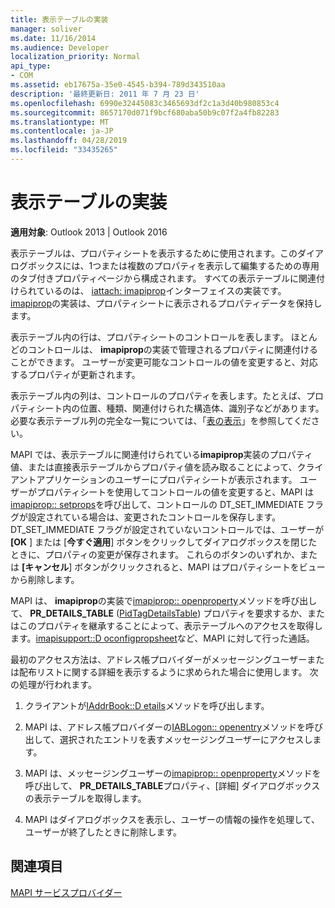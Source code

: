 ```yaml
---
title: 表示テーブルの実装
manager: soliver
ms.date: 11/16/2014
ms.audience: Developer
localization_priority: Normal
api_type:
- COM
ms.assetid: eb17675a-35e0-4545-b394-789d343510aa
description: '最終更新日: 2011 年 7 月 23 日'
ms.openlocfilehash: 6990e32445083c3465693df2c1a3d40b980853c4
ms.sourcegitcommit: 8657170d071f9bcf680aba50b9c07f2a4fb82283
ms.translationtype: MT
ms.contentlocale: ja-JP
ms.lasthandoff: 04/28/2019
ms.locfileid: "33435265"
---
```

# <a name="display-table-implementation"></a>表示テーブルの実装

  
  
**適用対象**: Outlook 2013 | Outlook 2016 
  
表示テーブルは、プロパティシートを表示するために使用されます。このダイアログボックスには、1つまたは複数のプロパティを表示して編集するための専用のタブ付きプロパティページから構成されます。 すべての表示テーブルに関連付けられているのは、 [iattach: imapiprop](iattachimapiprop.md)インターフェイスの実装です。 [imapiprop](imapipropiunknown.md)の実装は、プロパティシートに表示されるプロパティデータを保持します。 
  
表示テーブル内の行は、プロパティシートのコントロールを表します。 ほとんどのコントロールは、 **imapiprop**の実装で管理されるプロパティに関連付けることができます。 ユーザーが変更可能なコントロールの値を変更すると、対応するプロパティが更新されます。 
  
表示テーブル内の列は、コントロールのプロパティを表します。たとえば、プロパティシート内の位置、種類、関連付けられた構造体、識別子などがあります。 必要な表示テーブル列の完全な一覧については、「[表の表示](display-tables.md)」を参照してください。
  
MAPI では、表示テーブルに関連付けられている**imapiprop**実装のプロパティ値、または直接表示テーブルからプロパティ値を読み取ることによって、クライアントアプリケーションのユーザーにプロパティシートが表示されます。 ユーザーがプロパティシートを使用してコントロールの値を変更すると、MAPI は[imapiprop:: setprops](imapiprop-setprops.md)を呼び出して、コントロールの DT_SET_IMMEDIATE フラグが設定されている場合は、変更されたコントロールを保存します。 DT_SET_IMMEDIATE フラグが設定されていないコントロールでは、ユーザーが **[OK** ] または [**今すぐ適用**] ボタンをクリックしてダイアログボックスを閉じたときに、プロパティの変更が保存されます。 これらのボタンのいずれか、または **[キャンセル**] ボタンがクリックされると、MAPI はプロパティシートをビューから削除します。 
  
MAPI は、 **imapiprop**の実装で[imapiprop:: openproperty](imapiprop-openproperty.md)メソッドを呼び出して、 **PR_DETAILS_TABLE** ([PidTagDetailsTable](pidtagdetailstable-canonical-property.md)) プロパティを要求するか、またはこのプロパティを継承することによって、表示テーブルへのアクセスを取得します。[imapisupport::D oconfigpropsheet](imapisupport-doconfigpropsheet.md)など、MAPI に対して行った通話。
  
最初のアクセス方法は、アドレス帳プロバイダーがメッセージングユーザーまたは配布リストに関する詳細を表示するように求められた場合に使用します。 次の処理が行われます。
  
1. クライアントが[IAddrBook::D etails](iaddrbook-details.md)メソッドを呼び出します。 
    
2. MAPI は、アドレス帳プロバイダーの[IABLogon:: openentry](iablogon-openentry.md)メソッドを呼び出して、選択されたエントリを表すメッセージングユーザーにアクセスします。 
    
3. MAPI は、メッセージングユーザーの[imapiprop:: openproperty](imapiprop-openproperty.md)メソッドを呼び出して、 **PR_DETAILS_TABLE**プロパティ、[詳細] ダイアログボックスの表示テーブルを取得します。 
    
4. MAPI はダイアログボックスを表示し、ユーザーの情報の操作を処理して、ユーザーが終了したときに削除します。 
    
## <a name="see-also"></a>関連項目



[MAPI サービスプロバイダー](mapi-service-providers.md)


